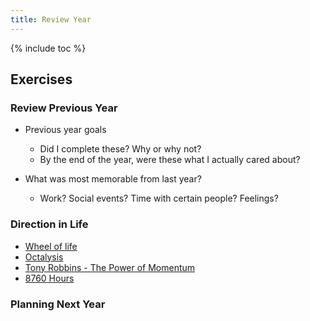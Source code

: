 ```yaml
---
title: Review Year
---
```


{% include toc %}

## Exercises
### Review Previous Year
- Previous year goals
  - Did I complete these? Why or why not?
  - By the end of the year, were these what I actually cared about?

- What was most memorable from last year?
  - Work? Social events? Time with certain people? Feelings?

### Direction in Life
- [Wheel of life](http://www.startofhappiness.com/wheel-of-life-a-self-assessment-tool/)
- [Octalysis](http://yukaichou.com/lifestyle-gamification/gamify-life-year-challenge/)
- [Tony Robbins - The Power of Momentum](https://www.tonyrobbins.com/pdfs/Momentum2006.pdf)
- [8760 Hours](https://alexvermeer.com/8760hours/)

### Planning Next Year
